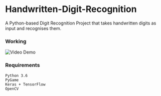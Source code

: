 # Handwritten-Digit-Recognition
A Python-based Digit Recognition Project that takes handwritten digits as input and recognises them.


### Working
![Video Demo](https://user-images.githubusercontent.com/78868987/191116381-2ce61038-7026-4be6-ade7-b4bce097360b.gif)

### Requirements
```
Python 3.6
PyGame
Keras + TensorFlow
OpenCV
```
